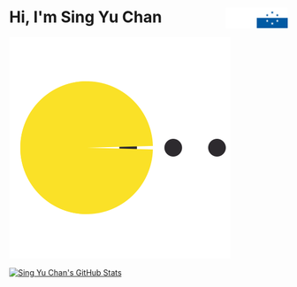 # Hi, I'm Sing Yu Chan<img src="https://raw.githubusercontent.com/pexcn/pexcn/master/flag.png" width="56px" align="right"><img src="https://raw.githubusercontent.com/pexcn/pexcn/master/a4.png" width="56px" align="right">

![Pacman](https://raw.githubusercontent.com/pexcn/pexcn/master/pacman.svg)

[![Sing Yu Chan's GitHub Stats](https://github-readme-stats.vercel.app/api?username=pexcn&count_private=true&show_icons=true&theme=prussian)](https://github.com/pexcn/pexcn)

<!--
[![Top Langs](https://github-readme-stats.vercel.app/api/top-langs/?username=pexcn&theme=prussian)](https://github.com/pexcn/pexcn)
-->
